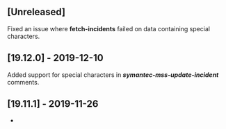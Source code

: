 ## [Unreleased]
Fixed an issue where **fetch-incidents** failed on data containing special characters.

## [19.12.0] - 2019-12-10
Added support for special characters in ***symantec-mss-update-incident*** comments.

## [19.11.1] - 2019-11-26
-
